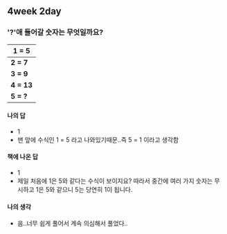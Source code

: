 ## 4week 2day

### '?'애 들어갈 숫자는 무엇일까요?

| **1 = 5**  |
| ---------- |
| **2 = 7**  |
| **3 = 9**  |
| **4 = 13** |
| **5 = ?**  |



#### 나의 답

- 1
- 맨 앞에 수식인 1 = 5 라고 나와있기때문..즉 5 = 1 이라고 생각함

#### 책에 나온 답

- 1
- 제일 처음에 1은 5와 같다는 수식이 보이지요? 따라서 중간에 여러 가지 숫자는 무시하고 1은 5와 같으니 5는 당연히 1이 됩니다.

#### 나의 생각

- 음..너무 쉽게 풀어서 계속 의심해서 풀었다..